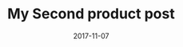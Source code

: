 ---
path: /product/my-second-post
date: 2017-11-07
title: My Second product post
description: Lorem ipsum dolor sit amet, consectetur adipiscing elit, sed do eiusmod
price: '250.00'
image: /images/bootstrap-illustration-3.png
altText: product image
weight: '400 g'
dimensions: '10 x 10 x 15 cm'
materials: '60% cotton, 40% polyester'
OtherInfo: Aliquam dapibus mauris sed diam viverra, consequat auctor.
ratings: '5'
---